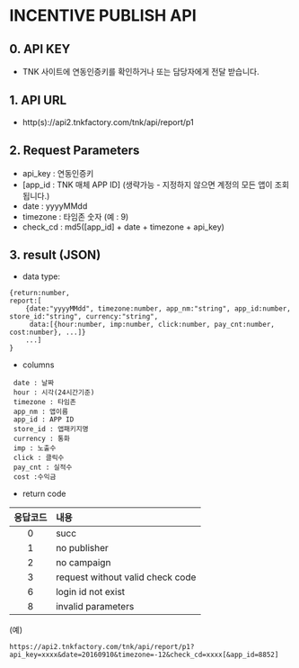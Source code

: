 # INCENTIVE PUBLISH API
## 0. API KEY
   -  TNK 사이트에 연동인증키를 확인하거나 또는  담당자에게 전달 받습니다.

## 1. API URL
  - http(s)://api2.tnkfactory.com/tnk/api/report/p1

## 2. Request Parameters
   - api_key : 연동인증키
   - [app_id : TNK 매체 APP ID] (생략가능 - 지정하지 않으면 계정의 모든 앱이 조회됩니다.)
   - date : yyyyMMdd
   - timezone : 타임존 숫자 (예 : 9)
  - check_cd : md5([app_id] + date + timezone + api_key)

## 3. result (JSON)
  - data type:
 ```
{return:number,  
 report:[
     {date:"yyyyMMdd", timezone:number, app_nm:"string", app_id:number, store_id:"string", currency:"string", 
      data:[{hour:number, imp:number, click:number, pay_cnt:number, cost:number}, ...]}
     ...]
 }
```
  - columns
 ```
  date : 날짜
  hour : 시각(24시간기준)
  timezone : 타임존
  app_nm : 앱이름
  app_id : APP ID
  store_id : 앱패키지명
  currency : 통화
  imp : 노출수
  click : 클릭수
  pay_cnt : 실적수
  cost :수익금
```
   
  - return code

|응답코드| 내용|
|:--:|:--|
|  0 | succ |
|  1 | no publisher |
|  2 | no campaign |
|  3 | request without valid check code |
|  6 | login id not exist |
|  8 | invalid parameters |

(예)
```
https://api2.tnkfactory.com/tnk/api/report/p1?api_key=xxxx&date=20160910&timezone=-12&check_cd=xxxx[&app_id=8852]
```
